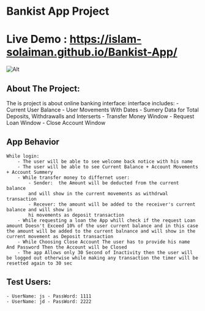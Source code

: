 # Bankist App Project

# Live Demo :  https://islam-solaiman.github.io/Bankist-App/

![Alt](https://github.com/islam-solaiman/Banklist-App/blob/main/ezgif.com-video-to-gif.gif?raw=true)


## About The Project:

The is project is about online banking interface:
interface includes:
    - Current User Balance
    - User Movements With Dates
    - Sumery Data for Total Deposits, Withdrawalls and Interserts
    - Transfer Money Window
    - Request Loan Window
    - Close Account Window

## App Behavior

    While login:
        - The user will be able to see welcome back notice with his name 
        - The user will be able to see Current Balance + Account Movements + Account Summery
        - While transfer money to differnet user:
            - Sender:  the Amount will be deducted from the current balance 
            and will show in the current movements as withdrwal transaction
            - Recever: the amount will be added to the receiver's current balance and will show in 
            hi movements as deposit transaction
        - While requesting a loan the App whill check if the request Loan amount Doesn't Exceed 10% of the user current balance and in this case the amount will be added to the current balnance and will show in the current movement as Deposit transaction
        - While Choosing Close Account The user has to provide his name And Password Then the Account will be Closed
        - The app Allows only 30 Second of Inactivity then the user will be logged out otherwise while making any transaction the timer will be resetted again to 30 sec 

## Test Users:
    - UserName: js - PassWord: 1111
    - UserName: jd - PassWord: 2222